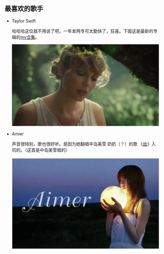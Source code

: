 ## 最喜欢的歌手

* Taylor Swift

  哈哈哈这位就不用说了吧，一年发两专可太勤快了，狂喜。下面这是最新的专辑的[mv合集](https://www.bilibili.com/video/BV1fK41137rm?from=search&seid=213078692331534941)。

  ![](images\111.jpg)

* Amier

  声音很特别，歌也很好听。是因为她翻唱中岛美雪 奶奶（？）的歌 《[丝](https://www.bilibili.com/video/BV1Fs411s7FY?from=search&seid=1048677830544999397)》入坑的。（这首是中岛美雪唱的）

  ![](images\222.jpg)